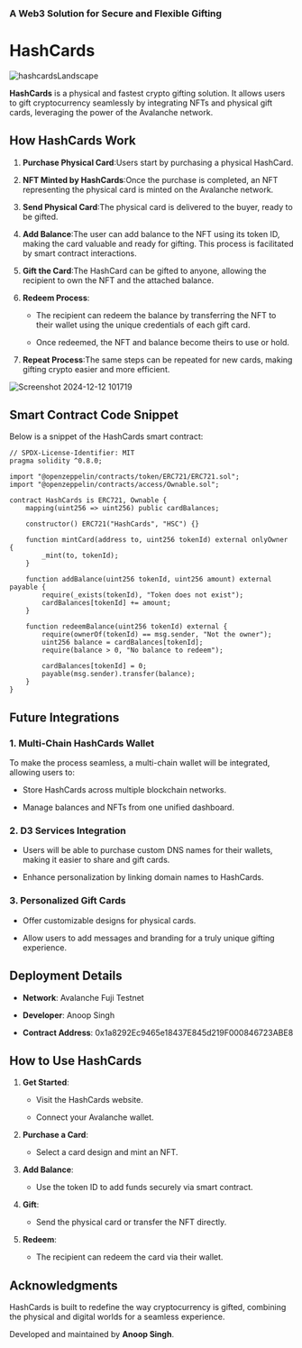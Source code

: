### A Web3 Solution for Secure and Flexible Gifting

HashCards
=========

![hashcardsLandscape](https://github.com/user-attachments/assets/f7367b28-785a-4e1a-97d8-21847727da07)


**HashCards** is a physical and fastest crypto gifting solution. It allows users to gift cryptocurrency seamlessly by integrating NFTs and physical gift cards, leveraging the power of the Avalanche network.

How HashCards Work
------------------

1.  **Purchase Physical Card**:Users start by purchasing a physical HashCard.
    
1.  **NFT Minted by HashCards**:Once the purchase is completed, an NFT representing the physical card is minted on the Avalanche network.
    
1.  **Send Physical Card**:The physical card is delivered to the buyer, ready to be gifted.
    
1.  **Add Balance**:The user can add balance to the NFT using its token ID, making the card valuable and ready for gifting. This process is facilitated by smart contract interactions.
    
1.  **Gift the Card**:The HashCard can be gifted to anyone, allowing the recipient to own the NFT and the attached balance.
    
1.  **Redeem Process**:
    
    *   The recipient can redeem the balance by transferring the NFT to their wallet using the unique credentials of each gift card.
        
    *   Once redeemed, the NFT and balance become theirs to use or hold.
        
1.  **Repeat Process**:The same steps can be repeated for new cards, making gifting crypto easier and more efficient.


![Screenshot 2024-12-12 101719](https://github.com/user-attachments/assets/965970eb-db8c-4dad-8adb-4e4b7c9fa8d5)

    

Smart Contract Code Snippet
---------------------------

Below is a snippet of the HashCards smart contract:


```solidity
// SPDX-License-Identifier: MIT
pragma solidity ^0.8.0;

import "@openzeppelin/contracts/token/ERC721/ERC721.sol";
import "@openzeppelin/contracts/access/Ownable.sol";

contract HashCards is ERC721, Ownable {
    mapping(uint256 => uint256) public cardBalances;

    constructor() ERC721("HashCards", "HSC") {}

    function mintCard(address to, uint256 tokenId) external onlyOwner {
        _mint(to, tokenId);
    }

    function addBalance(uint256 tokenId, uint256 amount) external payable {
        require(_exists(tokenId), "Token does not exist");
        cardBalances[tokenId] += amount;
    }

    function redeemBalance(uint256 tokenId) external {
        require(ownerOf(tokenId) == msg.sender, "Not the owner");
        uint256 balance = cardBalances[tokenId];
        require(balance > 0, "No balance to redeem");

        cardBalances[tokenId] = 0;
        payable(msg.sender).transfer(balance);
    }
} 
```

Future Integrations
-------------------

### 1\. Multi-Chain HashCards Wallet

To make the process seamless, a multi-chain wallet will be integrated, allowing users to:

*   Store HashCards across multiple blockchain networks.
    
*   Manage balances and NFTs from one unified dashboard.
    

### 2\. D3 Services Integration

*   Users will be able to purchase custom DNS names for their wallets, making it easier to share and gift cards.
    
*   Enhance personalization by linking domain names to HashCards.
    

### 3\. Personalized Gift Cards

*   Offer customizable designs for physical cards.
    
*   Allow users to add messages and branding for a truly unique gifting experience.
    

Deployment Details
------------------

*   **Network**: Avalanche Fuji Testnet
    
*   **Developer**: Anoop Singh

*   **Contract  Address**:  0x1a8292Ec9465e18437E845d219F000846723ABE8
    

How to Use HashCards
--------------------

1.  **Get Started**:
    
    *   Visit the HashCards website.
        
    *   Connect your Avalanche wallet.
        
1.  **Purchase a Card**:
    
    *   Select a card design and mint an NFT.
        
1.  **Add Balance**:
    
    *   Use the token ID to add funds securely via smart contract.
        
1.  **Gift**:
    
    *   Send the physical card or transfer the NFT directly.
        
1.  **Redeem**:
    
    *   The recipient can redeem the card via their wallet.
        

Acknowledgments
---------------

HashCards is built to redefine the way cryptocurrency is gifted, combining the physical and digital worlds for a seamless experience.

Developed and maintained by **Anoop Singh**.
